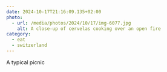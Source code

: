 ```yaml
---
date: 2024-10-17T21:16:09.135+02:00
photo:
  - url: /media/photos/2024/10/17/img-6077.jpg
    alt: A close-up of cervelas cooking over an open fire
category:
  - eat
  - switzerland
---
```


A typical picnic
